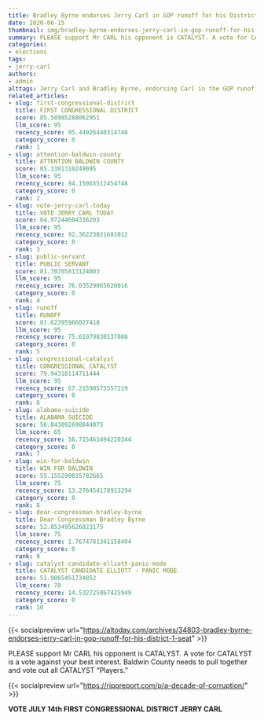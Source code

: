 ```yaml
---
title: Bradley Byrne endorses Jerry Carl in GOP runoff for his District 1 seat
date: 2020-06-15
thumbnail: img/bradley-byrne-endorses-jerry-carl-in-gop-runoff-for-his-district-1-seat.jpg
summary: PLEASE support Mr CARL his opponent is CATALYST. A vote for CATALYST is a vote against your best interest. Baldwin County needs to pull together and vote out all CATALYST Players
categories:
- elections
tags:
- jerry-carl
authors:
- admin
alttags: Jerry Carl and Bradley Byrne, endorsing Carl in the GOP runoff for Alabama’s First Congressional District seat
related_articles:
- slug: first-congressional-district
  title: FIRST CONGRESSIONAL DISTRICT
  score: 85.58985288062951
  llm_score: 95
  recency_score: 95.44926440314748
  category_score: 0
  rank: 1
- slug: attention-baldwin-county
  title: ATTENTION BALDWIN COUNTY
  score: 85.3301310249095
  llm_score: 95
  recency_score: 94.15065512454748
  category_score: 0
  rank: 2
- slug: vote-jerry-carl-today
  title: VOTE JERRY CARL TODAY
  score: 84.97244604336203
  llm_score: 95
  recency_score: 92.36223021681012
  category_score: 0
  rank: 3
- slug: public-servant
  title: PUBLIC SERVANT
  score: 81.70705813124003
  llm_score: 95
  recency_score: 76.03529065620016
  category_score: 0
  rank: 4
- slug: runoff
  title: RUNOFF
  score: 81.62395966027418
  llm_score: 95
  recency_score: 75.61979830137088
  category_score: 0
  rank: 5
- slug: congressional-catalyst
  title: CONGRESSIONAL CATALYST
  score: 79.94318114711444
  llm_score: 95
  recency_score: 67.21590573557219
  category_score: 0
  rank: 6
- slug: alabama-suicide
  title: ALABAMA SUICIDE
  score: 56.843092698844075
  llm_score: 65
  recency_score: 56.715463494220344
  category_score: 0
  rank: 7
- slug: win-for-baldwin
  title: WIN FOR BALDWIN
  score: 55.155290835782665
  llm_score: 75
  recency_score: 13.276454178913294
  category_score: 0
  rank: 8
- slug: dear-congressman-bradley-byrne
  title: Dear Congressman Bradley Byrne
  score: 52.853495626823175
  llm_score: 75
  recency_score: 1.7674781341158494
  category_score: 0
  rank: 9
- slug: catalyst-candidate-elliott-panic-mode
  title: CATALYST CANDIDATE ELLIOTT - PANIC MODE
  score: 51.9065451734852
  llm_score: 70
  recency_score: 14.532725867425949
  category_score: 0
  rank: 10
---
```

{{< socialpreview url="https://altoday.com/archives/34803-bradley-byrne-endorses-jerry-carl-in-gop-runoff-for-his-district-1-seat" >}}

PLEASE support Mr CARL his opponent is CATALYST. A vote for CATALYST is a vote against your best interest. Baldwin County needs to pull together and vote out all CATALYST “Players.”

{{< socialpreview url="https://rippreport.com/p/a-decade-of-corruption/" >}}

**VOTE JULY 14th FIRST CONGRESSIONAL DISTRICT JERRY CARL**
